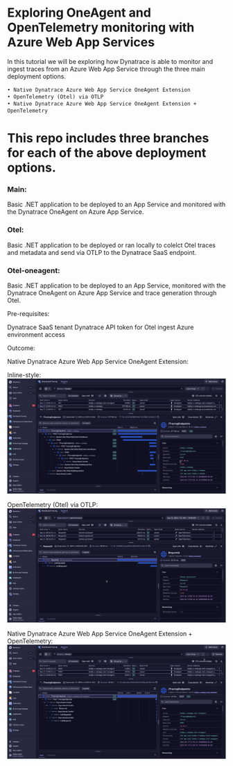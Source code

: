 # Exploring OneAgent and OpenTelemetry monitoring with Azure Web App Services
In this tutorial we will be exploring how Dynatrace is able to monitor and ingest traces from an Azure Web App Service through the three main deployment options.

	• Native Dynatrace Azure Web App Service OneAgent Extension
	• OpenTelemetry (Otel) via OTLP
	• Native Dynatrace Azure Web App Service OneAgent Extension + OpenTelemetry 

# This repo includes three branches for each of the above deployment options. 
### Main:

Basic .NET application to be deployed to an App Service and monitored with the Dynatrace OneAgent on Azure App Service.
	
### Otel:

Basic .NET application to be deployed or ran locally to colelct Otel traces and metadata and send via OTLP to the Dynatrace SaaS endpoint. 
	
### Otel-oneagent:

Basic .NET application to be deployed to an App Service, monitored with the Dynatrace OneAgent on Azure App Service and trace generation through Otel.
	
 

	

Pre-requisites: 

Dynatrace SaaS tenant
Dynatrace API token for Otel ingest
Azure environment access

Outcome:

Native Dynatrace Azure Web App Service OneAgent Extension:

Inline-style: 
![alt text](https://github.com/dynatrace-bobbyvogler/dt-azure-web-app-service-otel/blob/main/images/oneagent.png?raw=true "OneAgent Extension")

OpenTelemetry (Otel) via OTLP:
![alt text](https://github.com/dynatrace-bobbyvogler/dt-azure-web-app-service-otel/blob/main/images/otel.png?raw=true "Otel")

Native Dynatrace Azure Web App Service OneAgent Extension + OpenTelemetry: 
![alt text](https://github.com/dynatrace-bobbyvogler/dt-azure-web-app-service-otel/blob/main/images/oneagent-otel.png?raw=true "OneAgent Extension + Otel")
